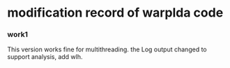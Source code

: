 modification record of warplda code
====================================


### work1
This version works fine for multithreading.
the Log output changed to support analysis, add wlh.

